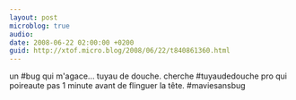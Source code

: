 ```yaml
---
layout: post
microblog: true
audio: 
date: 2008-06-22 02:00:00 +0200
guid: http://xtof.micro.blog/2008/06/22/t840861360.html
---
```

un #bug qui m'agace... tuyau de douche. cherche #tuyaudedouche pro qui poireaute pas 1 minute avant de flinguer la tête. #maviesansbug
